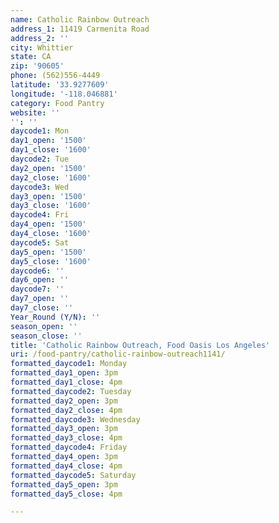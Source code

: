```yaml
---
name: Catholic Rainbow Outreach
address_1: 11419 Carmenita Road
address_2: ''
city: Whittier
state: CA
zip: '90605'
phone: (562)556-4449
latitude: '33.9277609'
longitude: '-118.046881'
category: Food Pantry
website: ''
'': ''
daycode1: Mon
day1_open: '1500'
day1_close: '1600'
daycode2: Tue
day2_open: '1500'
day2_close: '1600'
daycode3: Wed
day3_open: '1500'
day3_close: '1600'
daycode4: Fri
day4_open: '1500'
day4_close: '1600'
daycode5: Sat
day5_open: '1500'
day5_close: '1600'
daycode6: ''
day6_open: ''
daycode7: ''
day7_open: ''
day7_close: ''
Year_Round (Y/N): ''
season_open: ''
season_close: ''
title: 'Catholic Rainbow Outreach, Food Oasis Los Angeles'
uri: /food-pantry/catholic-rainbow-outreach1141/
formatted_daycode1: Monday
formatted_day1_open: 3pm
formatted_day1_close: 4pm
formatted_daycode2: Tuesday
formatted_day2_open: 3pm
formatted_day2_close: 4pm
formatted_daycode3: Wednesday
formatted_day3_open: 3pm
formatted_day3_close: 4pm
formatted_daycode4: Friday
formatted_day4_open: 3pm
formatted_day4_close: 4pm
formatted_daycode5: Saturday
formatted_day5_open: 3pm
formatted_day5_close: 4pm

---
```

